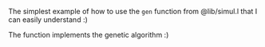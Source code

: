 The simplest example of how to use the `gen` function from @lib/simul.l that I can easily understand :) 

The function implements the genetic algorithm :)
